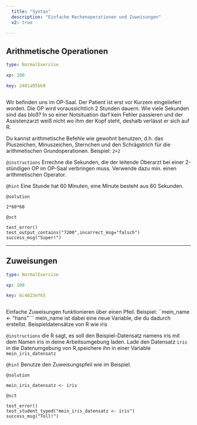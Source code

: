 ```yaml
---
  title: "Syntax"
  description: "Einfache Rechenoperationen und Zuweisungen"
  v2: true

---
```

## Arithmetische Operationen

```yaml
type: NormalExercise

xp: 100

key: 2401a95bb9



```

Wir befinden uns im OP-Saal. Der Patient ist erst vor Kurzem eingeliefert worden. Die OP wird voraussichtlich 2 Stunden dauern. Wie viele Sekunden sind das bloß? In so einer Notsituation darf kein Fehler passieren und der Assistenzarzt weiß nicht wo ihm der Kopf steht, deshalb verlässt er sich auf R.

Du kannst arithmetische Befehle wie gewohnt benutzen, d.h. das Pluszeichen, Minuszeichen, Sternchen und den Schrägstrich für die arithmetischen Grundoperationen. 
Beispiel: ``2+2``

`@instructions`
Errechne die Sekunden, die der leitende Oberarzt bei einer 2-stündigen OP im OP-Saal verbringen muss. Verwende dazu min. einen arithmetischen Operator.

`@hint`
Eine Stunde hat 60 Minuten, eine Minute besteht aus 60 Sekunden.



`@solution`
```{r}
2*60*60
```
`@sct`
```{r}
test_error()
test_output_contains("7200",incorrect_msg="falsch")
success_msg("Super!")
```






---
## Zuweisungen

```yaml
type: NormalExercise

xp: 100

key: 6c4623ef65



```

Einfache Zuweisungen funktionieren über einen Pfeil. Beispiel: ``mein_name <- "hans"```
mein_name ist dabei eine neue Variable, die du dadurch erstellst. Beispieldatensätze von R wie iris

`@instructions`
die R sagt, es soll den Beispiel-Datensatz namens iris mit dem Namen iris in deine Arbeitsumgebung 
  laden. Lade den Datensatz ``iris`` in die Datenumgebung von R,speichere ihn in einer Variable ``mein_iris_datensatz``

`@hint`
Benutze den Zuweisungspfeil wie im Beispiel.



`@solution`
```{r}
mein_iris_datensatz <- iris
```
`@sct`
```{r}
test_error()
test_student_typed("mein_iris_datensatz <- iris")
success_msg("Toll!")
```




